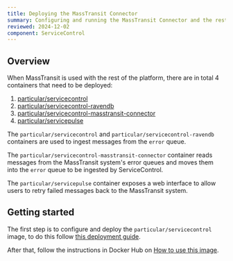 ```yaml
---
title: Deploying the MassTransit Connector
summary: Configuring and running the MassTransit Connector and the rest of the Particular Platform
reviewed: 2024-12-02
component: ServiceControl
---
```


## Overview

When MassTransit is used with the rest of the platform, there are in total 4 containers that need to be deployed:

1. [particular/servicecontrol](https://hub.docker.com/r/particular/servicecontrol)
1. [particular/servicecontrol-ravendb](https://hub.docker.com/r/particular/servicecontrol-ravendb)
1. [particular/servicecontrol-masstransit-connector](https://hub.docker.com/r/particular/servicecontrol-masstransit-connector)
1. [particular/servicepulse](https://hub.docker.com/r/particular/servicepulse)

The `particular/servicecontrol` and `particular/servicecontrol-ravendb` containers are used to ingest messages from the `error` queue.

The `particular/servicecontrol-masstransit-connector` container reads messages from the MassTransit system's error queues and moves them into the `error` queue to be ingested by ServiceControl.

The `particular/servicepulse` container exposes a web interface to allow users to retry failed messages back to the MassTransit system.

## Getting started

The first step is to configure and deploy the `particular/servicecontrol` image, to do this follow [this deployment guide](/servicecontrol/servicecontrol-instances/deployment/containers.md).

After that, follow the instructions in Docker Hub on [How to use this image](https://hub.docker.com/r/particular/servicecontrol-masstransit-connector).
